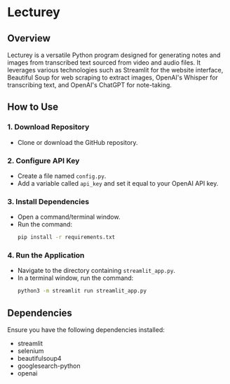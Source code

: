 # Lecturey

## Overview

Lecturey is a versatile Python program designed for generating notes and images from transcribed text sourced from video and audio files. It leverages various technologies such as Streamlit for the website interface, Beautiful Soup for web scraping to extract images, OpenAI's Whisper for transcribing text, and OpenAI's ChatGPT for note-taking.

## How to Use

### 1. Download Repository
   - Clone or download the GitHub repository.

### 2. Configure API Key
   - Create a file named `config.py`.
   - Add a variable called `api_key` and set it equal to your OpenAI API key.

### 3. Install Dependencies
   - Open a command/terminal window.
   - Run the command:
     ```bash
     pip install -r requirements.txt
     ```

### 4. Run the Application
   - Navigate to the directory containing `streamlit_app.py`.
   - In a terminal window, run the command:
     ```bash
     python3 -m streamlit run streamlit_app.py
     ```

## Dependencies

Ensure you have the following dependencies installed:

- streamlit
- selenium
- beautifulsoup4
- googlesearch-python
- openai
  
